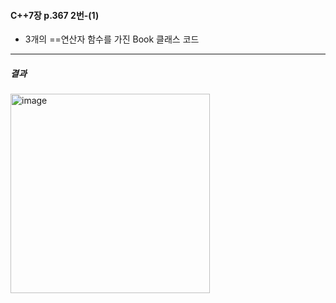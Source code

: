 #### C++7장 p.367 2번-(1)
  * 3개의 ==연산자 함수를 가진 Book 클래스 코드

---
##### 결과
<img width="319" alt="image" src="https://github.com/user-attachments/assets/197c455e-a874-45bf-8cfd-5e6a5fa7e539">
